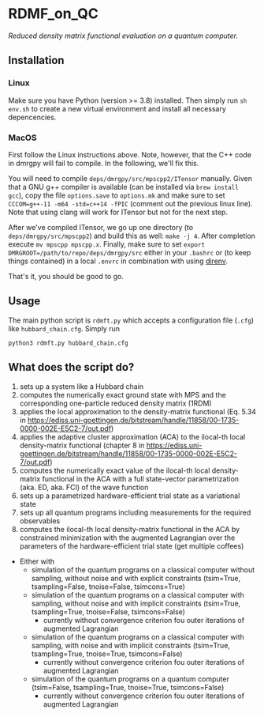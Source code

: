 # RDMF_on_QC

*Reduced density matrix functional evaluation on a quantum computer.*

## Installation
### Linux

Make sure you have Python (version >= 3.8) installed. Then simply run `sh env.sh` to create a new virtual environment and install all necessary depencencies.

### MacOS

First follow the Linux instructions above. Note, however, that the C++ code in dmrgpy will fail to compile. In the following, we'll fix this.

You will need to compile `deps/dmrgpy/src/mpscpp2/ITensor` manually. Given that a GNU g++ compiler is available (can be installed via `brew install gcc`), copy the file `options.save` to `options.mk` and make sure to set `CCCOM=g++-11 -m64 -std=c++14 -fPIC` (comment out the previous linux line). Note that using clang will work for ITensor but not for the next step.

After we've compiled ITensor, we go up one directory (to `deps/dmrgpy/src/mpscpp2`) and build this as well: `make -j 4`. After completion execute `mv mpscpp mpscpp.x`. Finally, make sure to set `export DMRGROOT=/path/to/repo/deps/dmrgpy/src` either in your `.bashrc` or (to keep things contained) in a local `.envrc` in combination with using [direnv](https://direnv.net/).

That's it, you should be good to go.
## Usage

The main python script is `rdmft.py` which accepts a configuration file (`.cfg`) like `hubbard_chain.cfg`. Simply run

```
python3 rdmft.py hubbard_chain.cfg
```

## What does the script do?
1. sets up a system like a Hubbard chain
2. computes the numerically exact ground state with MPS and the corresponding one-particle reduced density matrix (1RDM)
3. applies the local approximation to the density-matrix functional (Eq. 5.34 in https://ediss.uni-goettingen.de/bitstream/handle/11858/00-1735-0000-002E-E5C2-7/out.pdf)
4. applies the adaptive cluster approximation (ACA) to the ilocal-th local density-matrix functional (chapter 8 in https://ediss.uni-goettingen.de/bitstream/handle/11858/00-1735-0000-002E-E5C2-7/out.pdf)
5. computes the numerically exact value of the ilocal-th local density-matrix functional in the ACA with a full state-vector parametrization (aka. ED, aka. FCI) of the wave function
6. sets up a parametrized hardware-efficient trial state as a variational state
7. sets up all quantum programs including measurements for the required observables
8. computes the ilocal-th local density-matrix functional in the ACA by constrained minimization with the augmented Lagrangian over the parameters of the hardware-efficient trial state (get multiple coffees)
  * Either with
    * simulation of the quantum programs on a classical computer without sampling, without noise and with explicit constraints (tsim=True, tsampling=False, tnoise=False, tsimcons=True)
    * simulation of the quantum programs on a classical computer with sampling, without noise and with implicit constraints (tsim=True, tsampling=True, tnoise=False, tsimcons=False)
      * currently without convergence criterion fou outer iterations of augmented Lagrangian
    * simulation of the quantum programs on a classical computer with sampling, with noise and with implicit constraints (tsim=True, tsampling=True, tnoise=True, tsimcons=False)
      * currently without convergence criterion fou outer iterations of augmented Lagrangian
    * simulation of the quantum programs on a quantum computer (tsim=False, tsampling=True, tnoise=True, tsimcons=False)
      * currently without convergence criterion fou outer iterations of augmented Lagrangian

